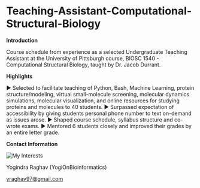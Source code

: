 # Teaching-Assistant-Computational-Structural-Biology

**Introduction** 

Course schedule from experience as a selected Undergraduate Teaching Assistant at the University of Pittsburgh course, BIOSC 1540 - Computational Structural Biology, taught by Dr. Jacob Durrant.

**Highlights** 

► Selected to facilitate teaching of Python, Bash, Machine Learning, protein structure/modeling, virtual small-molecule screening, molecular dynamics simulations, molecular visualization, and online resources for studying proteins and molecules to 40 students. 
► Surpassed expectation of accessibility by giving students personal phone number to text on-demand as issues arose. 
► Shaped course schedule, syllabus structure and co-wrote exams. 
► Mentored 6 students closely and improved their grades by an entire letter grade. 

**Contact Information**

![My Interests](https://avatars1.githubusercontent.com/u/38919947?s=400&u=49ab1365a14fac78a91e425efd583f7a2bcb3e25&v=4)

Yogindra Raghav (YogiOnBioinformatics)

yraghav97@gmail.com 

